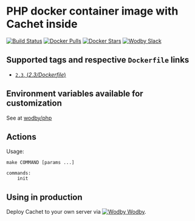 # PHP docker container image with Cachet inside

[![Build Status](https://travis-ci.org/wodby/cachet.svg?branch=master)](https://travis-ci.org/wodby/cachet)
[![Docker Pulls](https://img.shields.io/docker/pulls/wodby/cachet.svg)](https://hub.docker.com/r/wodby/cachet)
[![Docker Stars](https://img.shields.io/docker/stars/wodby/cachet.svg)](https://hub.docker.com/r/wodby/cachet)
[![Wodby Slack](http://slack.wodby.com/badge.svg)](http://slack.wodby.com)

## Supported tags and respective `Dockerfile` links

- [`2.3`, (*2.3/Dockerfile*)](https://github.com/wodby/cachet/tree/master/2.3/Dockerfile)

## Environment variables available for customization

See at [wodby/php](https://github.com/wodby/php)

## Actions

Usage:

```
make COMMAND [params ...]
 
commands:
    init
```

## Using in production

Deploy Cachet to your own server via [![Wodby](https://www.google.com/s2/favicons?domain=wodby.com) Wodby](https://wodby.com).
